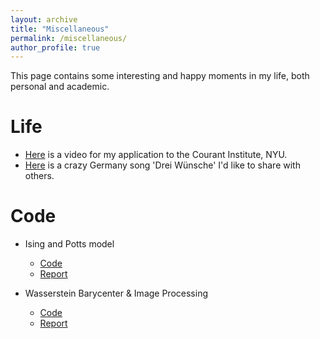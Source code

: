 ```yaml
---
layout: archive
title: "Miscellaneous"
permalink: /miscellaneous/
author_profile: true
---
```


This page contains some interesting and happy moments in my life, both personal and academic. 

Life
======
<!-- Here is a photo of my sweet and beautiful fiancee. We have fell in love since 2017/02/10. -->
<!-- ![Tingting](/Zjx2Djt.github.io/images/Tingting.jpeg) -->
* [Here](https://zjx1998.github.io/Zjx2Djt.github.io//videos/Courant.mp3) is a video for my application to the Courant Institute, NYU.
* [Here](https://zjx1998.github.io/Zjx2Djt.github.io//videos/Drei_Wünsche.mp3) is a crazy Germany song 'Drei Wünsche' I'd like to share with others.

Code
======
* Ising and Potts model
  * [Code](https://github.com/Zjx1998/Ising-model)
  * [Report](https://github.com/Zjx1998/Zjx2Djt.github.io/files/Ising.pdf)

* Wasserstein Barycenter & Image Processing
  * [Code](https://github.com/Zjx1998/Ising-model)
  * [Report](https://github.com/Zjx1998/Zjx2Djt.github.io/files/Pwg_Wasserstein.pdf)
